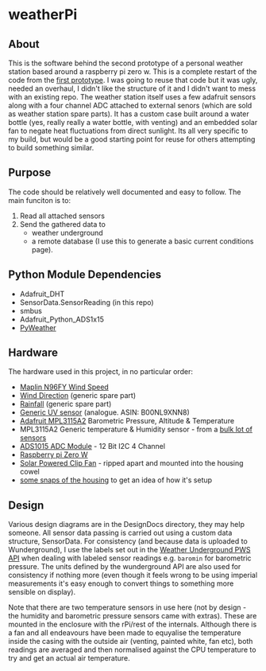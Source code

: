 # weatherPi

## About
This is the software behind the second prototype of a personal weather station based around a raspberry pi zero w. This is a complete restart of the code from the [first prototype](https://github.com/dirtchild/rpi_projects/tree/master/weather.piZero). I was going to reuse that code but it was ugly, needed an overhaul, I didn't like the structure of it and I didn't want to mess with an existing repo. The weather station itself uses a few adafruit sensors along with a four channel ADC attached to external senors (which are sold as weather station spare parts). It has a custom case built around a water bottle (yes, really really a water bottle, with venting) and an embedded solar fan to negate heat fluctuations from direct sunlight. Its all very specific to my build, but would be a good starting point for reuse for others attempting to build something similar.

## Purpose
The code should be relatively well documented and easy to follow. The main funciton is to:

1. Read all attached sensors
1. Send the gathered data to
    * weather underground 
    * a remote database (I use this to generate a basic current conditions page). 

## Python Module Dependencies

* Adafruit_DHT
* SensorData.SensorReading (in this repo)
* smbus
* Adafruit_Python_ADS1x15
* [PyWeather](https://github.com/cmcginty/PyWeather)

## Hardware
The hardware used in this project, in no particular order:

* [Maplin N96FY Wind Speed](http://www.maplin.co.uk/p/maplin-replacement-wind-speed-sensor-for-n96fy-n82nf)
* [Wind Direction](https://www.amazon.co.uk/dp/B00FQGV8RM/ref=pe_3187911_189395841_TE_3p_dp_1) (generic spare part)
* [Rainfall](https://www.amazon.co.uk/dp/B00QDMBXUA/ref=pe_3187911_189395841_TE_3p_dp_1) (generic spare part)
* [Generic UV sensor](https://www.amazon.co.uk/dp/B00NL9XNN8/ref=pe_3187911_189395841_TE_3p_dp_1) (analogue. ASIN: B00NL9XNN8)
* [Adafruit MPL3115A2](https://www.adafruit.com/product/1893) Barometric Pressure, Altitude & Temperature
* MPL3115A2 Generic temperature & Humidity sensor - from a [bulk lot of sensors](http://www.gearbest.com/kits/pp_447873.html)
* [ADS1015 ADC Module](https://www.adafruit.com/product/1083) - 12 Bit I2C 4 Channel
* [Raspberry pi Zero W](https://www.raspberrypi.org/products/raspberry-pi-zero-w/)
* [Solar Powered Clip Fan](https://images-na.ssl-images-amazon.com/images/I/51NwW1oJ6fL._SY355_.jpg) - ripped apart and mounted into the housing cowel
* [some snaps of the housing](http://imgur.com/a/DPmJf) to get an idea of how it's setup

## Design
Various design diagrams are in the DesignDocs directory, they may help someone. All sensor data passing is carried out using a custom data structure, SensorData. For consistency (and because data is uploaded to Wunderground), I use the labels set out in the [Weather Underground PWS API](http://wiki.wunderground.com/index.php/PWS_-_Upload_Protocol) when dealing with labeled sensor readings e.g. `baromin` for barometric pressure. The units defined by the wunderground API are also used for consistency if nothing more (even though it feels wrong to be using imperial measurements it's easy enough to convert things to something more sensible on display).

Note that there are two temperature sensors in use here (not by design - the humidity and barometric pressure sensors came with extras). These are mounted in the enclosure with the rPi/rest of the internals. Although there is a fan and all endeavours have been made to equyalise the temperature inside the casing with the outside air (venting, painted white, fan etc), both readings are averaged and then normalised against the CPU temperature to try and get an actual air temperature. 
